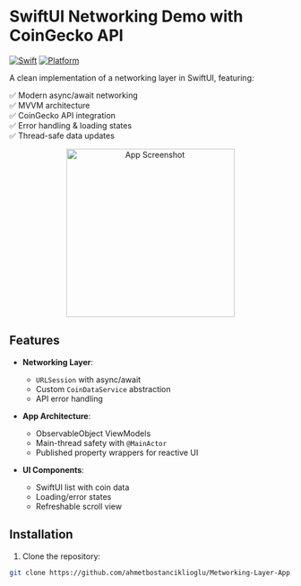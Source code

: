 # SwiftUI Networking Demo with CoinGecko API

[![Swift](https://img.shields.io/badge/Swift-5.9-orange.svg)](https://swift.org)
[![Platform](https://img.shields.io/badge/iOS-16%2B-blue)](https://developer.apple.com/ios/)

A clean implementation of a networking layer in SwiftUI, featuring:

✅ Modern async/await networking  
✅ MVVM architecture  
✅ CoinGecko API integration  
✅ Error handling & loading states  
✅ Thread-safe data updates  

<p align="center">
  <img src="https://i.imgur.com/your-screenshot.png" width="300" alt="App Screenshot">
</p>

## Features

- **Networking Layer**:
  - `URLSession` with async/await
  - Custom `CoinDataService` abstraction
  - API error handling

- **App Architecture**:
  - ObservableObject ViewModels
  - Main-thread safety with `@MainActor`
  - Published property wrappers for reactive UI

- **UI Components**:
  - SwiftUI list with coin data
  - Loading/error states
  - Refreshable scroll view

## Installation

1. Clone the repository:
```bash
git clone https://github.com/ahmetbostanciklioglu/Metworking-Layer-App.git

